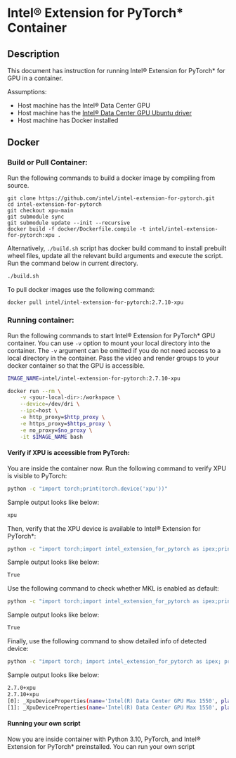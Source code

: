 # Intel® Extension for PyTorch\* Container

## Description

This document has instruction for running Intel® Extension for PyTorch\* for
GPU in a container.

Assumptions:
* Host machine has the Intel® Data Center GPU 
* Host machine has the [Intel® Data Center GPU Ubuntu driver](https://dgpu-docs.intel.com/releases/index.html)
* Host machine has Docker installed

## Docker

### Build or Pull Container:

Run the following commands to build a docker image by compiling from source.

```
git clone https://github.com/intel/intel-extension-for-pytorch.git
cd intel-extension-for-pytorch
git checkout xpu-main
git submodule sync
git submodule update --init --recursive
docker build -f docker/Dockerfile.compile -t intel/intel-extension-for-pytorch:xpu .
```

Alternatively, `./build.sh` script has docker build command to install prebuilt wheel files, update all the relevant build arguments and execute the script. Run the command below in current directory.

```bash
./build.sh 
```
To pull docker images use the following command:

```bash
docker pull intel/intel-extension-for-pytorch:2.7.10-xpu
```

### Running container:

Run the following commands to start Intel® Extension for PyTorch\* GPU container. You can use `-v` option to mount your
local directory into the container. The `-v` argument can be omitted if you do not need
access to a local directory in the container. Pass the video and render groups to your
docker container so that the GPU is accessible.

```bash
IMAGE_NAME=intel/intel-extension-for-pytorch:2.7.10-xpu
```

```bash
docker run --rm \
    -v <your-local-dir>:/workspace \
    --device=/dev/dri \
    --ipc=host \
    -e http_proxy=$http_proxy \
    -e https_proxy=$https_proxy \
    -e no_proxy=$no_proxy \
    -it $IMAGE_NAME bash
```

#### Verify if XPU is accessible from PyTorch:
You are inside the container now. Run the following command to verify XPU is visible to PyTorch:

```bash
python -c "import torch;print(torch.device('xpu'))"
```

Sample output looks like below:

```bash
xpu
```

Then, verify that the XPU device is available to Intel® Extension for PyTorch\*:

```bash
python -c "import torch;import intel_extension_for_pytorch as ipex;print(torch.xpu.has_xpu())"
```

Sample output looks like below:

```bash
True
```

Use the following command to check whether MKL is enabled as default:

```bash
python -c "import torch;import intel_extension_for_pytorch as ipex;print(torch.xpu.has_onemkl())"
```

Sample output looks like below:

```bash
True
```

Finally, use the following command to show detailed info of detected device:

```bash
python -c "import torch; import intel_extension_for_pytorch as ipex; print(torch.__version__); print(ipex.__version__); [print(f'[{i}]: {torch.xpu.get_device_properties(i)}') for i in range(torch.xpu.device_count())];"
```

Sample output looks like below:

```bash
2.7.0+xpu
2.7.10+xpu
[0]: _XpuDeviceProperties(name='Intel(R) Data Center GPU Max 1550', platform_name='Intel(R) Level-Zero', type='gpu', driver_version='1.3.30049', total_memory=65536MB, max_compute_units=448, gpu_eu_count=448, gpu_subslice_count=56, max_work_group_size=1024, max_num_sub_groups=64, sub_group_sizes=[16 32], has_fp16=1, has_fp64=1, has_atomic64=1)
[1]: _XpuDeviceProperties(name='Intel(R) Data Center GPU Max 1550', platform_name='Intel(R) Level-Zero', type='gpu', driver_version='1.3.30049', total_memory=65536MB, max_compute_units=448, gpu_eu_count=448, gpu_subslice_count=56, max_work_group_size=1024, max_num_sub_groups=64, sub_group_sizes=[16 32], has_fp16=1, has_fp64=1, has_atomic64=1)
```

#### Running your own script

Now you are inside container with Python 3.10, PyTorch, and Intel® Extension for PyTorch\* preinstalled. You can run your own script
